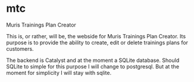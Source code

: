 mtc
===

Muris Trainings Plan Creator

This is, or rather, will be, the webside for Muris Trainings Plan Creator. 
Its purpose is to provide the ability to create, edit or delete trainings plans for customers.

The backend is Catalyst and at the moment a SQLite database. Should SQLite to simple for this purpose I will change to postgresql. But at the moment for simplicity I will stay with sqlite.
